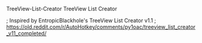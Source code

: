 TreeView-List-Creator
TreeView List Creator

; Inspired by EntropicBlackhole's TreeView List Creator v1.1 ; https://old.reddit.com/r/AutoHotkey/comments/py1oac/treeview_list_creator_v11_completed/